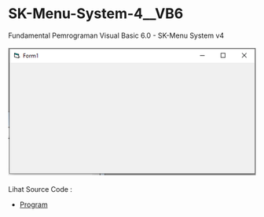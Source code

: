 # SK-Menu-System-4__VB6
Fundamental Pemrograman Visual Basic 6.0 - SK-Menu System v4<br><br>
<img src="https://github.com/RizkyKhapidsyah/SK-Menu-System-4__VB6/blob/master/result/001.PNG"><br><br>
Lihat Source Code : <br>
- <a href="https://github.com/RizkyKhapidsyah/SK-Menu-System-4__VB6">Program</a>
